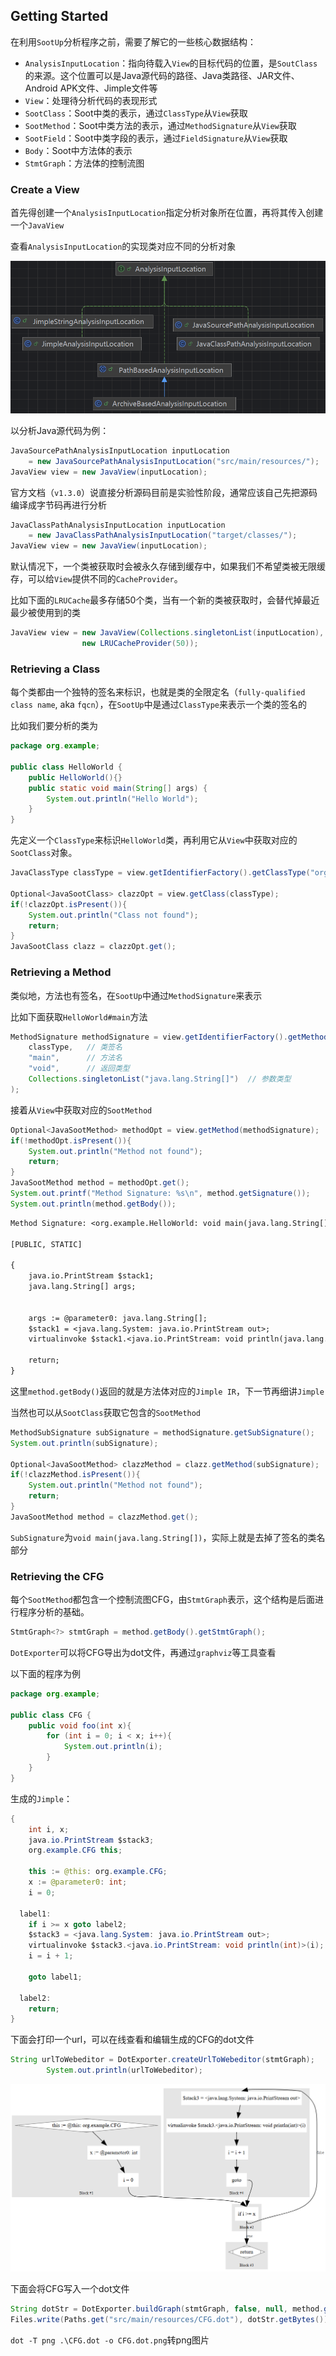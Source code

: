 

## Getting Started

在利用`SootUp`分析程序之前，需要了解它的一些核心数据结构：

* `AnalysisInputLocation`：指向待载入`View`的目标代码的位置，是`SoutClass`的来源。这个位置可以是Java源代码的路径、Java类路径、JAR文件、Android APK文件、Jimple文件等
* `View`：处理待分析代码的表现形式
* `SootClass`：Soot中类的表示，通过`ClassType`从`View`获取
* `SootMethod`：Soot中类方法的表示，通过`MethodSignature`从`View`获取
* `SootField`：Soot中类字段的表示，通过`FieldSignature`从`View`获取
* `Body`：Soot中方法体的表示
* `StmtGraph`：方法体的控制流图

### Create a View

首先得创建一个`AnalysisInputLocation`指定分析对象所在位置，再将其传入创建一个`JavaView`

查看`AnalysisInputLocation`的实现类对应不同的分析对象

![image-20240926132312529](./../../.gitbook/assets/image-20240926132312529.png)

以分析Java源代码为例：

```java
JavaSourcePathAnalysisInputLocation inputLocation
    = new JavaSourcePathAnalysisInputLocation("src/main/resources/");
JavaView view = new JavaView(inputLocation);
```

官方文档（`v1.3.0`）说直接分析源码目前是实验性阶段，通常应该自己先把源码编译成字节码再进行分析

```java
JavaClassPathAnalysisInputLocation inputLocation
    = new JavaClassPathAnalysisInputLocation("target/classes/");
JavaView view = new JavaView(inputLocation);
```

默认情况下，一个类被获取时会被永久存储到缓存中，如果我们不希望类被无限缓存，可以给`View`提供不同的`CacheProvider`。

比如下面的`LRUCache`最多存储50个类，当有一个新的类被获取时，会替代掉最近最少被使用到的类

```java
JavaView view = new JavaView(Collections.singletonList(inputLocation),
                new LRUCacheProvider(50));
```

### Retrieving a Class

每个类都由一个独特的签名来标识，也就是类的全限定名（`fully-qualified class name`, aka `fqcn`），在`SootUp`中是通过`ClassType`来表示一个类的签名的

比如我们要分析的类为

```java
package org.example;

public class HelloWorld {
    public HelloWorld(){}
    public static void main(String[] args) {
        System.out.println("Hello World");
    }
}
```

先定义一个`ClassType`来标识`HelloWorld`类，再利用它从`View`中获取对应的`SootClass`对象。

```java
JavaClassType classType = view.getIdentifierFactory().getClassType("org.example.HelloWorld");

Optional<JavaSootClass> clazzOpt = view.getClass(classType);
if(!clazzOpt.isPresent()){
    System.out.println("Class not found");
    return;
}
JavaSootClass clazz = clazzOpt.get();
```

### Retrieving a Method

类似地，方法也有签名，在`SootUp`中通过`MethodSignature`来表示

比如下面获取`HelloWorld#main`方法

```java
MethodSignature methodSignature = view.getIdentifierFactory().getMethodSignature(
    classType,   // 类签名
    "main",      // 方法名
    "void",      // 返回类型
    Collections.singletonList("java.lang.String[]")  // 参数类型
);
```

接着从`View`中获取对应的`SootMethod`

```java
Optional<JavaSootMethod> methodOpt = view.getMethod(methodSignature);
if(!methodOpt.isPresent()){
    System.out.println("Method not found");
    return;
}
JavaSootMethod method = methodOpt.get();
System.out.printf("Method Signature: %s\n", method.getSignature());
System.out.println(method.getBody());
```

```txt
Method Signature: <org.example.HelloWorld: void main(java.lang.String[])>

[PUBLIC, STATIC]

{
    java.io.PrintStream $stack1;
    java.lang.String[] args;


    args := @parameter0: java.lang.String[];
    $stack1 = <java.lang.System: java.io.PrintStream out>;
    virtualinvoke $stack1.<java.io.PrintStream: void println(java.lang.String)>("Hello World");

    return;
}
```

这里`method.getBody()`返回的就是方法体对应的`Jimple IR`，下一节再细讲`Jimple`

当然也可以从`SootClass`获取它包含的`SootMethod`

```java
MethodSubSignature subSignature = methodSignature.getSubSignature();
System.out.println(subSignature);

Optional<JavaSootMethod> clazzMethod = clazz.getMethod(subSignature);
if(!clazzMethod.isPresent()){
    System.out.println("Method not found");
    return;
}
JavaSootMethod method = clazzMethod.get();
```

`SubSignature`为`void main(java.lang.String[])`，实际上就是去掉了签名的类名部分

### Retrieving the CFG

每个`SootMethod`都包含一个控制流图CFG，由`StmtGraph`表示，这个结构是后面进行程序分析的基础。

```java
StmtGraph<?> stmtGraph = method.getBody().getStmtGraph();
```

`DotExporter`可以将CFG导出为dot文件，再通过`graphviz`等工具查看

以下面的程序为例

```java
package org.example;

public class CFG {
    public void foo(int x){
        for (int i = 0; i < x; i++){
            System.out.println(i);
        }
    }
}
```

生成的`Jimple`：

```java
{
    int i, x;
    java.io.PrintStream $stack3;
    org.example.CFG this;

    this := @this: org.example.CFG;
    x := @parameter0: int;
    i = 0;

  label1:
    if i >= x goto label2;
    $stack3 = <java.lang.System: java.io.PrintStream out>;
    virtualinvoke $stack3.<java.io.PrintStream: void println(int)>(i);
    i = i + 1;

    goto label1;

  label2:
    return;
}
```

下面会打印一个url，可以在线查看和编辑生成的CFG的dot文件

```java
String urlToWebeditor = DotExporter.createUrlToWebeditor(stmtGraph);
        System.out.println(urlToWebeditor);
```

![image-20240926142049748](./../../.gitbook/assets/image-20240926142049748.png)

下面会将CFG写入一个dot文件

```java
String dotStr = DotExporter.buildGraph(stmtGraph, false, null, method.getSignature());
Files.write(Paths.get("src/main/resources/CFG.dot"), dotStr.getBytes());
```

`dot -T png .\CFG.dot -o CFG.dot.png`转png图片